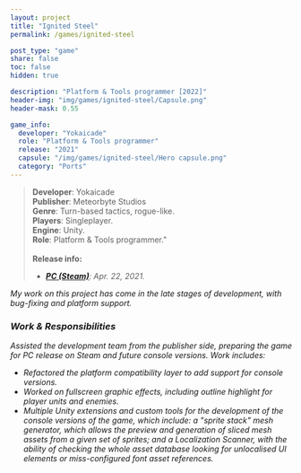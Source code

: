 ```yaml
---
layout: project
title: "Ignited Steel"
permalink: /games/ignited-steel

post_type: "game"
share: false
toc: false
hidden: true

description: "Platform & Tools programmer [2022]"
header-img: "img/games/ignited-steel/Capsule.png"
header-mask: 0.55

game_info:
  developer: "Yokaicade"
  role: "Platform & Tools programmer"
  release: "2021"
  capsule: "/img/games/ignited-steel/Hero capsule.png"
  category: "Ports"
---
```


>**Developer**: Yokaicade<br>
>**Publisher**: Meteorbyte Studios<br>
>**Genre**: Turn-based tactics, rogue-like.<br>
>**Players**: Singleplayer.<br>
>**Engine**: Unity.<br>
>**Role**: Platform & Tools programmer."<br>
><br>
>**Release info:**
>- [<i class='fab fa-steam'/> **PC (Steam)**](https://store.steampowered.com/app/1550740/Ignited_Steel_Mech_Tactics/): Apr. 22, 2021.

My work on this project has come in the late stages of development, with bug-fixing and platform support.

### Work & Responsibilities

Assisted the development team from the publisher side, preparing the game for PC release on Steam and future console versions. Work includes:
 
 - Refactored the platform compatibility layer to add support for console versions.
 - Worked on fullscreen graphic effects, including outline highlight for player units and enemies.
 - Multiple Unity extensions and custom tools for the development of the console versions of the game, which include: a "sprite stack" mesh generator, which allows the preview and generation of sliced mesh assets from a given set of sprites; and a Localization Scanner, with the ability of checking the whole asset database looking for unlocalised UI elements or miss-configured font asset references.
